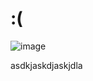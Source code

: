 # :(
![image](https://github.com/cristinel24/Cooking-App_IP/assets/81696222/57fea0ee-54b6-4796-a712-fcbfe12d6357)

asdkjaskdjaskjdla